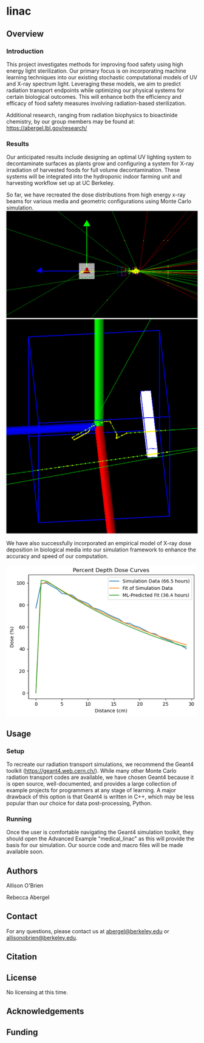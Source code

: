 # linac

## Overview

### Introduction

This project investigates methods for improving food safety using high energy light sterilization. Our primary focus is on incorporating machine learning techniques into our existing stochastic computational models of UV and X-ray spectrum light. Leveraging these models, we aim to predict radiation transport endpoints while optimizing our physical systems for certain biological outcomes. This will enhance both the efficiency and efficacy of food safety measures involving radiation-based sterilization.

Additional research, ranging from radiation biophysics to bioactinide chemistry, by our group members may be found at: https://abergel.lbl.gov/research/

### Results

Our anticipated results include designing an optimal UV lighting system to decontaminate surfaces as plants grow and configuring a system for X-ray irradiation of harvested foods for full volume decontamination. These systems will be integrated into the hydroponic indoor farming unit and harvesting workflow set up at UC Berkeley.

So far, we have recreated the dose distributions from high energy x-ray beams for various media and geometric configurations using Monte Carlo simulation.
![medical_linac_example](medical_linac_example.png) <br />
![boxinbox](boxinbox.png) <br />

We have also successfully incorporated an empirical model of X-ray dose deposition in biological media into our simulation framework to enhance the accuracy and speed of our computation.

![PDDcomparisons](PDDcomparisons.png) <br />


## Usage

### Setup
To recreate our radiation transport simulations, we recommend the Geant4 toolkit (https://geant4.web.cern.ch/). While many other Monte Carlo radiation transport codes are available, we have chosen Geant4 because it is open source, well-documented, and provides a large collection of example projects for programmers at any stage of learning. A major drawback of this option is that Geant4 is written in C++, which may be less popular than our choice for data post-processing, Python. 

### Running
Once the user is comfortable navigating the Geant4 simulation toolkit, they should open the Advanced Example "medical_linac" as this will provide the basis for our simulation. Our source code and macro files will be made available soon.

## Authors

Allison O'Brien

Rebecca Abergel

## Contact

For any questions, please contact us at abergel@berkeley.edu or allisonobrien@berkeley.edu.

## Citation


## License

No licensing at this time.

## Acknowledgements

## Funding

